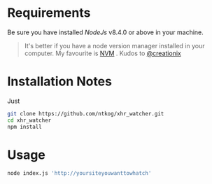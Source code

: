 # Requirements

Be sure you have installed *NodeJs* v8.4.0 or above in your machine.

> It's better if you have a node version manager installed in your computer. My favourite is [NVM](https://github.com/creationix/nvm) . Kudos to [@creationix](https://github.com/creationix)

# Installation Notes

Just

```bash
git clone https://github.com/ntkog/xhr_watcher.git
cd xhr_watcher
npm install
```

# Usage

```bash
node index.js 'http://yoursiteyouwanttowhatch'
```
